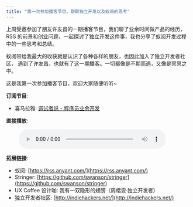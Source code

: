 ```yaml
---
title: "第一次参加播客节目，聊聊独立开发以及蚁阅的思考"
---
```


上周受邀参加了朋友许友昌的一期播客节目，我们聊了业余时间做产品的经历，
RSS 的前景和创业问题，一起探讨了独立开发这件事，我也分享了蚁阅开发过程中的一些思考和总结。

蚁阅带给我最大的收获就是认识了各种各样的朋友，也因此加入了独立开发者社区，
遇到了许友昌，也就有了这一期播客。一切都像是不期而遇，又像是冥冥之中。

这是我第一次参加播客节目，欢迎大家随便听听~

**订阅节目**:

- 喜马拉雅: [调试者说 - 程序员业余开发](https://m.ximalaya.com/gerenchengzhang/33698778/314187472)

**直接播放**:

<audio controls preload style="width:80%;margin-left:34px">
    <source src="/static/2020-07-12/podcast-rssant-parttime-product.mp3?controls=1" type="audio/mpeg" />
    <p>你的浏览器不支持播放音频，你可以<a href="/static/2020-07-12/podcast-rssant-parttime-product.mp3?controls=1">下载</a>这个音频文件。</p>
</audio>

**拓展链接**:

- 蚁阅: [https://rss.anyant.com/](https://rss.anyant.com/)
- Stringer: [https://github.com/swanson/stringer](https://github.com/swanson/stringer)
- UX Coffee 设计咖: 我有一双隐形的翅膀（周楷雯·独立开发者）
- 独立开发者社区: [http://indiehackers.net/](http://indiehackers.net/)

